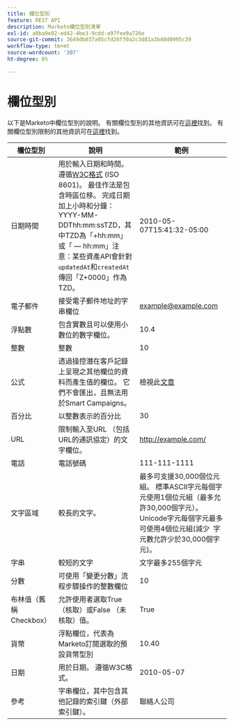 ```yaml
---
title: 欄位型別
feature: REST API
description: Marketo欄位型別清單
exl-id: a0ba9e02-ed42-4be3-9cdd-a97fee9a726e
source-git-commit: 3649db037a95cfd20ff0a2c3d81a3b40d0095c39
workflow-type: tm+mt
source-wordcount: '307'
ht-degree: 8%

---
```


# 欄位型別

以下是Marketo中欄位型別的說明。 有關欄位型別的其他資訊可在[這裡](https://experienceleague.adobe.com/en/docs/marketo/using/product-docs/administration/field-management/custom-field-type-glossary)找到。 有關欄位型別限制的其他資訊可在[這裡](https://nation.marketo.com/t5/knowledgebase/marketo-field-limits-by-field-type/ta-p/251613)找到。

| 欄位型別 | 說明 | 範例 |
| --- | --- | --- |
| 日期時間 | 用於輸入日期和時間。 遵循[W3C格式](https://www.w3.org/TR/NOTE-datetime) (ISO 8601)。 最佳作法是包含時區位移。 完成日期加上小時和分鐘： YYYY-MM-DDThh:mm:ssTZD，其中TZD為「+hh:mm」或「 — hh:mm」注意：某些資產API會針對`updatedAt`和`createdAt`傳回「Z+0000」作為TZD。 | 2010-05-07T15:41:32-05:00 |
| 電子郵件 | 接受電子郵件地址的字串欄位 | <example@example.com> |
| 浮點數 | 包含實數且可以使用小數位的數字欄位。 | 10.4 |
| 整數 | 整數 | 10 |
| 公式 | 透過操控潛在客戶記錄上呈現之其他欄位的資料而產生值的欄位。 它們不會匯出，且無法用於Smart Campaigns。 | 檢視此[文章](https://experienceleague.adobe.com/en/docs/marketo/using/product-docs/administration/field-management/create-and-use-a-concatenated-string-formula-field) |
| 百分比 | 以整數表示的百分比 | 30 |
| URL | 限制輸入至URL （包括URL的通訊協定）的文字欄位。 | <http://example.com/> |
| 電話 | 電話號碼 | 111-111-1111 |
| 文字區域 | 較長的文字。 | 最多可支援30,000個位元組。 標準ASCII字元每個字元使用1個位元組（最多允許30,000個字元）。 Unicode字元每個字元最多可使用4個位元組(減少  字元數允許少於30,000個字元)。 |
| 字串 | 較短的文字 | 文字最多255個字元 |
| 分數 | 可使用「變更分數」流程步驟操作的整數欄位 | 10 |
| 布林值（舊稱Checkbox） | 允許使用者選取True （核取）或False （未核取）值。 | True |
| 貨幣 | 浮點欄位，代表為Marketo訂閱選取的預設貨幣型別 | 10.40 |
| 日期 | 用於日期。 遵循W3C格式。 | 2010-05-07 |
| 參考 | 字串欄位，其中包含其他記錄的索引鍵（外部索引鍵）。 | 聯絡人公司 |
